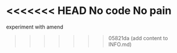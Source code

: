 <<<<<<< HEAD
No code No pain
=======
experiment with amend
>>>>>>> 05821da (add content to INFO.md)
